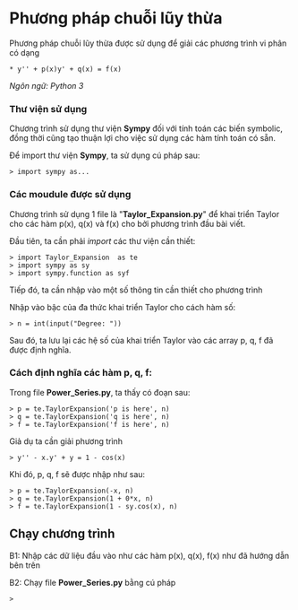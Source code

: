 # Phương pháp chuỗi lũy thừa
Phương pháp chuỗi lũy thừa được sử dụng để giải các phương trình vi phân có dạng

    * y'' + p(x)y' + q(x) = f(x)

*Ngôn ngữ: Python 3*

### **Thư viện sử dụng**
Chương trình sử dụng thư viện **Sympy** đối với tính toán các biến symbolic, đồng thời cũng tạo thuận lợi cho việc sử dụng các hàm tính toán có sẵn.

Để import thư viện **Sympy**, ta sử dụng cú pháp sau:

    > import sympy as...
### **Các moudule được sử dụng**
Chương trình sử dụng 1 file là "**Taylor_Expansion.py**" để khai triển Taylor cho các hàm p(x), q(x) và f(x) cho bởi phương trình đầu bài viết.

Đầu tiên, ta cần phải *import* các thư viện cần thiết:

    > import Taylor_Expansion  as te
    > import sympy as sy
    > import sympy.function as syf
Tiếp đó, ta cần nhập vào một số thông tin cần thiết cho phương trình

Nhập vào bậc của đa thức khai triển Taylor cho cách hàm số:

    > n = int(input("Degree: "))
Sau đó, ta lưu lại các hệ số của khai triển Taylor vào các array p, q, f đã được định nghĩa. 

### **Cách định nghĩa các hàm p, q, f:**

Trong file **Power_Series.py**, ta thấy có đoạn sau:

    > p = te.TaylorExpansion('p is here', n)
    > q = te.TaylorExpansion('q is here', n)
    > f = te.TaylorExpansion('f is here', n)

Giả dụ ta cần giải phương trình

    > y'' - x.y' + y = 1 - cos(x)
Khi đó, p, q, f sẽ được nhập như sau:

    > p = te.TaylorExpansion(-x, n)
    > q = te.TaylorExpansion(1 + 0*x, n)
    > f = te.TaylorExpansion(1 - sy.cos(x), n)

## Chạy chương trình
B1: Nhập các dữ liệu đầu vào như các hàm p(x), q(x), f(x) như đã hướng dẫn bên trên

B2: Chạy file **Power_Series.py** bằng cú pháp

    > 
